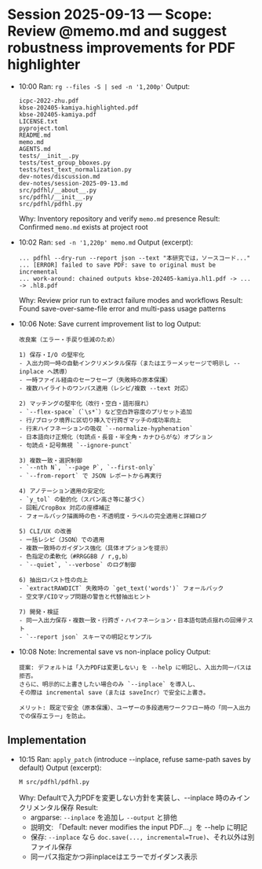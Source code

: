 # Session 2025-09-13 — Scope: Review @memo.md and suggest robustness improvements for PDF highlighter

- 10:00 Ran: `rg --files -S | sed -n '1,200p'`
  Output:
  ```text
  icpc-2022-zhu.pdf
  kbse-202405-kamiya.highlighted.pdf
  kbse-202405-kamiya.pdf
  LICENSE.txt
  pyproject.toml
  README.md
  memo.md
  AGENTS.md
  tests/__init__.py
  tests/test_group_bboxes.py
  tests/test_text_normalization.py
  dev-notes/discussion.md
  dev-notes/session-2025-09-13.md
  src/pdfhl/__about__.py
  src/pdfhl/__init__.py
  src/pdfhl/pdfhl.py
  ```
  Why: Inventory repository and verify `memo.md` presence
  Result: Confirmed `memo.md` exists at project root

- 10:02 Ran: `sed -n '1,220p' memo.md`
  Output (excerpt):
  ```text
  ... pdfhl --dry-run --report json --text "本研究では，ソースコード..."
  ... [ERROR] failed to save PDF: save to original must be incremental
  ... work-around: chained outputs kbse-202405-kamiya.hl1.pdf -> ... -> .hl8.pdf
  ```
  Why: Review prior run to extract failure modes and workflows
  Result: Found save-over-same-file error and multi-pass usage patterns

- 10:06 Note: Save current improvement list to log
  Output:
  ```text
  改良案（エラー・手戻り低減のため）

  1) 保存・I/O の堅牢化
  - 入出力同一時の自動インクリメンタル保存（またはエラーメッセージで明示し --inplace へ誘導）
  - 一時ファイル経由のセーフセーブ（失敗時の原本保護）
  - 複数ハイライトのワンパス適用（レシピ/複数 --text 対応）

  2) マッチングの堅牢化（改行・空白・語形揺れ）
  - `--flex-space`（`\s*`）など空白許容度のプリセット追加
  - 行/ブロック境界に区切り挿入で行跨ぎマッチの成功率向上
  - 行末ハイフネーションの吸収 `--normalize-hyphenation`
  - 日本語向け正規化（句読点・長音・半全角・カナひらがな）オプション
  - 句読点・記号無視 `--ignore-punct`

  3) 複数一致・選択制御
  - `--nth N`, `--page P`, `--first-only`
  - `--from-report` で JSON レポートから再実行

  4) アノテーション適用の安定化
  - `y_tol` の動的化（スパン高さ等に基づく）
  - 回転/CropBox 対応の座標補正
  - フォールバック描画時の色・不透明度・ラベルの完全適用と詳細ログ

  5) CLI/UX の改善
  - 一括レシピ（JSON）での適用
  - 複数一致時のガイダンス強化（具体オプションを提示）
  - 色指定の柔軟化（#RRGGBB / r,g,b）
  - `--quiet`, `--verbose` のログ制御

  6) 抽出ロバスト性の向上
  - `extractRAWDICT` 失敗時の `get_text('words')` フォールバック
  - 空文字/CIDマップ問題の警告と代替抽出ヒント

  7) 開発・検証
  - 同一入出力保存・複数一致・行跨ぎ・ハイフネーション・日本語句読点揺れの回帰テスト
  - `--report json` スキーマの明記とサンプル
  ```

- 10:08 Note: Incremental save vs non-inplace policy
  Output:
  ```text
  提案: デフォルトは「入力PDFは変更しない」を --help に明記し、入出力同一パスは拒否。
  さらに、明示的に上書きしたい場合のみ `--inplace` を導入し、
  その際は incremental save（または saveIncr）で安全に上書き。

  メリット: 既定で安全（原本保護）、ユーザーの多段適用ワークフロー時の「同一入出力での保存エラー」を防止。
  ```

## Implementation

- 10:15 Ran: `apply_patch` (introduce --inplace, refuse same-path saves by default)
  Output (excerpt):
  ```text
  M src/pdfhl/pdfhl.py
  ```
  Why: Defaultで入力PDFを変更しない方針を実装し、--inplace 時のみインクリメンタル保存
  Result: 
  - argparse: `--inplace` を追加し `--output` と排他
  - 説明文: 「Default: never modifies the input PDF...」を --help に明記
  - 保存: `--inplace` なら `doc.save(..., incremental=True)`、それ以外は別ファイル保存
  - 同一パス指定かつ非inplaceはエラーでガイダンス表示
